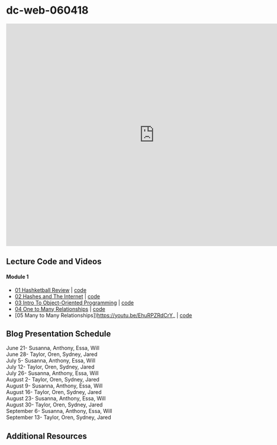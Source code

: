 # dc-web-060418
 
<iframe src="https://calendar.google.com/calendar/embed?src=flatironschool.com_10dkckhpnpcenkhvlo07c64amc%40group.calendar.google.com&ctz=America%2FNew_York" style="border: 0" width="800" height="600" frameborder="0" scrolling="no"></iframe>

## Lecture Code and Videos

#### Module 1

* [01 Hashketball Review](https://youtu.be/bTPHWP71jWw) | [code](https://github.com/learn-co-students/dc-web-060418/tree/master/01-hashketball-review)
* [02 Hashes and The Internet](https://youtu.be/d-flj4NOoT0) | [code](https://github.com/learn-co-students/dc-web-060418/tree/master/02-apis-and-the-internet)
* [03 Intro To Object-Oriented Programming](https://youtu.be/EyI4UiTFfSU) | [code](https://github.com/learn-co-students/dc-web-060418/tree/master/03-object-oriented-programming)
* [04 One to Many Relationships](https://youtu.be/b6DNzlK9zrI) | [code](https://github.com/learn-co-students/dc-web-060418/tree/master/04-one-to-many)
* [05 Many to Many Relationships])https://youtu.be/EhuRPZRdCrY_ | [code](https://github.com/learn-co-students/dc-web-060418/tree/master/05-many-to-many)

## Blog Presentation Schedule

June 21- Susanna, Anthony, Essa, Will \
June 28- Taylor, Oren, Sydney, Jared \
July 5- Susanna, Anthony, Essa, Will \
July 12- Taylor, Oren, Sydney, Jared \
July 26- Susanna, Anthony, Essa, Will \
August 2- Taylor, Oren, Sydney, Jared \
August 9- Susanna, Anthony, Essa, Will \
August 16- Taylor, Oren, Sydney, Jared \
August 23- Susanna, Anthony, Essa, Will \
August 30- Taylor, Oren, Sydney, Jared \
September 6- Susanna, Anthony, Essa, Will \
September 13- Taylor, Oren, Sydney, Jared 

## Additional Resources
